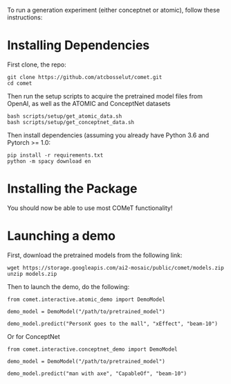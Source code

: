 To run a generation experiment (either conceptnet or atomic), follow these instructions:


<h1>Installing Dependencies</h1>

First clone, the repo:

```
git clone https://github.com/atcbosselut/comet.git
cd comet
```

Then run the setup scripts to acquire the pretrained model files from OpenAI, as well as the ATOMIC and ConceptNet datasets

```
bash scripts/setup/get_atomic_data.sh
bash scripts/setup/get_conceptnet_data.sh
```

Then install dependencies (assuming you already have Python 3.6 and Pytorch >= 1.0:

```
pip install -r requirements.txt
python -m spacy download en
```

<h1> Installing the Package </h1>

You should now be able to use most COMeT functionality!

<h1> Launching a demo </h1>

First, download the pretrained models from the following link:

```
wget https://storage.googleapis.com/ai2-mosaic/public/comet/models.zip
unzip models.zip
```


Then to launch the demo, do the following:

```
from comet.interactive.atomic_demo import DemoModel

demo_model = DemoModel("/path/to/pretrained_model")

demo_model.predict("PersonX goes to the mall", "xEffect", "beam-10")

```

Or for ConceptNet

```
from comet.interactive.conceptnet_demo import DemoModel

demo_model = DemoModel("/path/to/pretrained_model")

demo_model.predict("man with axe", "CapableOf", "beam-10")

```